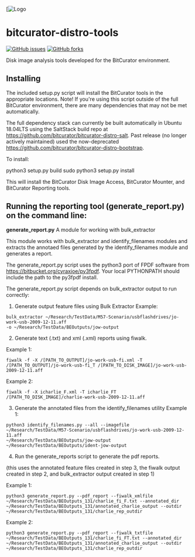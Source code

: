 [![Logo](https://wiki.bitcurator.net/downloads/BitCurator-400px.png)

# bitcurator-distro-tools

[![GitHub issues](https://img.shields.io/github/issues/bitcurator/bitcurator-distro-tools.svg)](https://github.com/bitcurator/bitcurator-distro-tools/issues)
[![GitHub forks](https://img.shields.io/github/forks/bitcurator/bitcurator-distro-tools.svg)](https://github.com/bitcurator/bitcurator-distro-tools/network)

Disk image analysis tools developed for the BitCurator environment.

## Installing

The included setup.py script will install the BitCurator tools in the appropriate locations. Note! If you're using this script outside of the full BitCurator environment, there are many dependencies that may not be met automatically. 

The full dependency stack can currently be built automatically in Ubuntu 18.04LTS using the SaltStack build repo at https://github.com/bitcurator/bitcurator-distro-salt. Past release (no longer actively maintained) used the now-deprecated https://github.com/bitcurator/bitcurator-distro-bootstrap.

To install:

  python3 setup.py build
  sudo python3 setup.py install

This will install the BitCurator Disk Image Access, BitCurator Mounter, and BitCurator Reporting tools.

## Running the reporting tool (generate_report.py) on the command line:

**generate_report.py**
A module for working with bulk_extractor

This module works with bulk_extractor and identify_filenames modules and extracts the annotaed files generated by the identify_filenames
module and generates a report.

The generate_report.py script uses the python3 port of FPDF software from https://bitbucket.org/cyraxjoe/py3fpdf. Your local PYTHONPATH should include the path to the py3fpdf install.

The generate_report.py script depends on bulk_extractor output to run correctly:

1. Generate output feature files using Bulk Extractor
Example: 

```shell
bulk_extractor ~/Research/TestData/M57-Scenario/usbflashdrives/jo-work-usb-2009-12-11.aff
-o ~/Research/TestData/BEOutputs/jow-output
```

2. Generate text (.txt) and xml (.xml) reports using fiwalk.

Example 1: 

```shell
fiwalk -f -X /[PATH_TO_OUTPUT]/jo-work-usb-fi.xml -T /[PATH_TO_OUTPUT]/jo-work-usb-fi_T /[PATH_TO_DISK_IMAGE]/jo-work-usb-2009-12-11.aff
```

Example 2: 

```shell
fiwalk -f -X icharlie_F.xml -T icharlie_FT /[PATH_TO_DISK_IMAGE]/charlie-work-usb-2009-12-11.aff
```

3. Generate the annotated files from the identify_filenames utility
Example 1: 

```shell
python3 identify_filenames.py --all --imagefile ~/Research/TestData/M57-Scenario/usbflashdrives/jo-work-usb-2009-12-11.aff
~/Research/TestData/BEOutputs/jow-output ~/Research/TestData/BEOutputs/ident-jow-output
```

4. Run the generate_reports script to generate the pdf reports.

(this uses the annotated feature files created in step 3, the fiwalk output
created in step 2, and bulk_extractor output created in step 1)

Example 1: 

```shell
python3 generate_report.py --pdf_report --fiwalk_xmlfile ~/Research/TestData/BEOutputs_131/charlie_fi_F.txt --annotated_dir ~/Research/TestData/BEOutputs_131/annotated_charlie_output --outdir ~/Research/TestData/BEOutputs_131/charlie_rep_outdir
```

Example 2: 

```shell
python3 generate_report.py --pdf_report --fiwalk_txtfile ~/Research/TestData/BEOutputs_131/charlie_fi_FT.txt --annotated_dir ~/Research/TestData/BEOutputs_131/annotated_charlie_output --outdir ~/Research/TestData/BEOutputs_131/charlie_rep_outdir
```
